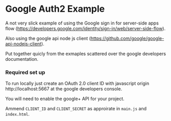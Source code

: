 # Google Auth2 Example

A not very slick example of using the Google sign in for server-side apps flow (https://developers.google.com/identity/sign-in/web/server-side-flow).

Also using the google api node js client (https://github.com/google/google-api-nodejs-client).

Put together quicly from the exmaples scattered over the google developers documentation.

### Required set up

To run locally just create an OAuth 2.0 client ID with javascript origin http://localhost:5667 at the google developers console.

You will need to enable the google+ API for your project.

Ammend `CLIENT_ID` and `CLIENT_SECRET` as approirate in `main.js` and `index.html`.



